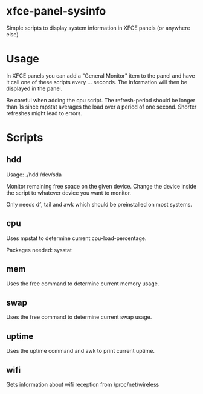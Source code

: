 # xfce-panel-sysinfo
Simple scripts to display system information in XFCE panels (or anywhere else)

# Usage
In XFCE panels you can add a "General Monitor" item to the panel and have it call one of these scripts every ... seconds. The information will then be displayed in the panel.

Be careful when adding the cpu script. The refresh-period should be longer than 1s since mpstat averages the load over a period of one second. Shorter refreshes might lead to errors.

# Scripts
## hdd
Usage: ./hdd /dev/sda

Monitor remaining free space on the given device. Change the device inside the script to whatever device you want to monitor.

Only needs df, tail and awk which should be preinstalled on most systems.

## cpu
Uses mpstat to determine current cpu-load-percentage.

Packages needed: sysstat

## mem
Uses the free command to determine current memory usage.

## swap
Uses the free command to determine current swap usage.

## uptime
Uses the uptime command and awk to print current uptime.

## wifi
Gets information about wifi reception from /proc/net/wireless
